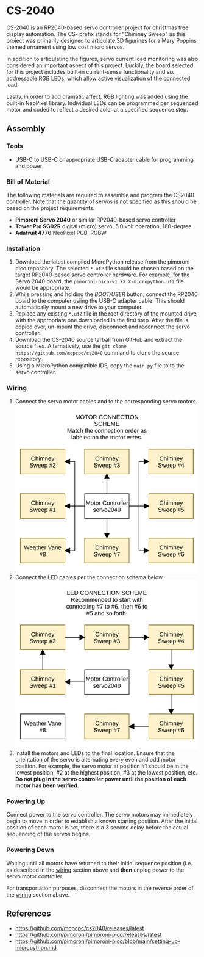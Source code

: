 # CS-2040

CS-2040 is an RP2040-based servo controller project for christmas tree display
automation. The CS- prefix stands for "Chimney Sweep" as this project was
primarily designed to articulate 3D figurines for a Mary Poppins themed ornament
using low cost micro servos. 

In addition to articulating the figures, servo current load monitoring was also
considered an important aspect of this project. Luckily, the board selected for
this project includes built-in current-sense functionality and six addressable
RGB LEDs, which allow active visualization of the connected load.

Lastly, in order to add dramatic affect, RGB lighting was added using the built-in
NeoPixel library. Individual LEDs can be programmed per sequenced motor and
coded to reflect a desired color at a specified sequence step.

## Assembly

### Tools

- USB-C to USB-C or appropriate USB-C adapter cable for programming and power

### Bill of Material

The following materials are required to assemble and program the CS2040
controller. Note that the quantity of servos is not specified as this should be
based on the project requirements.

- **Pimoroni Servo 2040** or similar RP2040-based servo controller
- **Tower Pro SG92R** digital (micro) servo, 5.0 volt operation, 180-degree
- **Adafruit 4776** NeoPixel PCB, RGBW

### Installation

1. Download the latest compiled MicroPython release from the pimoroni-pico
   repository. The selected `*.uf2` file should be chosen based on the target
   RP2040-based servo controller hardware. For example, for the Servo 2040
   board, the `pimoroni-pico-v1.XX.X-micropython.uf2` file would be appropriate.
2. While pressing and holding the *BOOT/USER* button, connect the RP2040 board
   to the computer usiing the USB-C adapter cable. This should automatically
   mount a new drive to your computer.
3. Replace any existing `*.uf2` file in the root directory of the mounted drive
   with the appropriate one downloaded in the first step. After the file is
   copied over, un-mount the drive, disconnect and reconnect the servo
   controller.
4. Download the CS-2040 source tarball from GitHub and extract the source files.
   Alternatively, use the `git clone https://github.com/mcpcpc/cs2040` command
   to clone the source repository.
5. Using a MicroPython compatible IDE, copy the `main.py` file to to the servo
   controller.

### Wiring

1. Connect the servo motor cables and to the corresponding servo motors.
   ![Servo Connection Schema](/docs/motor.svg)
2. Connect the LED cables per the connection schema below.
   ![LED Connection Schema](/docs/led.svg)
3. Install the motors and LEDs to the final location. Ensure that the
   orientation of the servo is alternating every even and odd motor position.
   For example, the servo motor at position #1 should be in the lowest
   position, #2 at the highest position, #3 at the lowest position, etc. **Do
   not plug in the servo controller power until the position of each motor
   has been verified**.

### Powering Up
 
Connect power to the servo controller. The servo motors may immediately begin
to move in order to establish a known starting position. After the initial
position of each motor is set, there is a 3 second delay before the
actual sequencing of the servos begins.

### Powering Down

Waiting until all motors have returned to their initial sequence position (i.e.
as described in the [wiring](#Wiring) section above and **then** unplug power
to the servo motor controller.

For transportation purposes, disconnect the motors in the reverse order of the
[wiring](#Wiring) section above.

## References

* https://github.com/mcpcpc/cs2040/releases/latest
* https://github.com/pimoroni/pimoroni-pico/releases/latest
* https://github.com/pimoroni/pimoroni-pico/blob/main/setting-up-micropython.md
